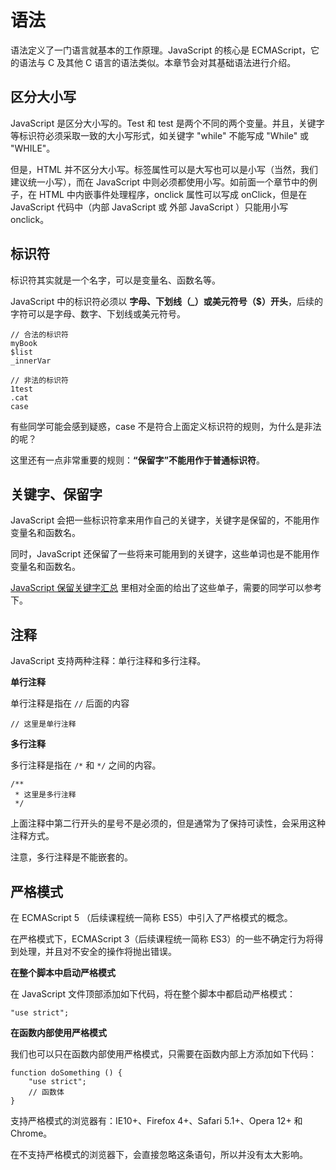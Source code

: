 # 语法

语法定义了一门语言就基本的工作原理。JavaScript 的核心是 ECMAScript，它的语法与 C 及其他 C 语言的语法类似。本章节会对其基础语法进行介绍。

## 区分大小写

JavaScript 是区分大小写的。Test 和 test 是两个不同的两个变量。并且，关键字等标识符必须采取一致的大小写形式，如关键字 "while" 不能写成 "While" 或 "WHILE"。

但是，HTML 并不区分大小写。标签属性可以是大写也可以是小写（当然，我们建议统一小写），而在 JavaScript 中则必须都使用小写。如前面一个章节中的例子，在 HTML 中内嵌事件处理程序，onclick 属性可以写成 onClick，但是在 JavaScript 代码中（内部 JavaScript 或 外部 JavaScript ）只能用小写 onclick。

## 标识符

标识符其实就是一个名字，可以是变量名、函数名等。

JavaScript 中的标识符必须以 **字母、下划线（\_）或美元符号（$）开头**，后续的字符可以是字母、数字、下划线或美元符号。

```
// 合法的标识符
myBook
$list
_innerVar

// 非法的标识符
1test
.cat
case
```

有些同学可能会感到疑惑，case 不是符合上面定义标识符的规则，为什么是非法的呢？

这里还有一点非常重要的规则：**“保留字”不能用作于普通标识符**。

## 关键字、保留字

JavaScript 会把一些标识符拿来用作自己的关键字，关键字是保留的，不能用作变量名和函数名。

同时，JavaScript 还保留了一些将来可能用到的关键字，这些单词也是不能用作变量名和函数名。

[JavaScript 保留关键字汇总](http://m.jb51.net/article/75688.htm) 里相对全面的给出了这些单子，需要的同学可以参考下。

## 注释

JavaScript 支持两种注释：单行注释和多行注释。

**单行注释**

单行注释是指在 `//` 后面的内容

```
// 这里是单行注释
```

**多行注释**

多行注释是指在 `/*` 和 `*/` 之间的内容。

```
/**
 * 这里是多行注释
 */
```

上面注释中第二行开头的星号不是必须的，但是通常为了保持可读性，会采用这种注释方式。

注意，多行注释是不能嵌套的。

## 严格模式

在 ECMAScript 5 （后续课程统一简称 ES5）中引入了严格模式的概念。

在严格模式下，ECMAScript 3（后续课程统一简称 ES3）的一些不确定行为将得到处理，并且对不安全的操作将抛出错误。

**在整个脚本中启动严格模式**

在 JavaScript 文件顶部添加如下代码，将在整个脚本中都启动严格模式：

```
"use strict";
```

**在函数内部使用严格模式**

我们也可以只在函数内部使用严格模式，只需要在函数内部上方添加如下代码：

```
function doSomething () {
    "use strict";
    // 函数体
}
```

支持严格模式的浏览器有：IE10+、Firefox 4+、Safari 5.1+、Opera 12+ 和 Chrome。

在不支持严格模式的浏览器下，会直接忽略这条语句，所以并没有太大影响。

